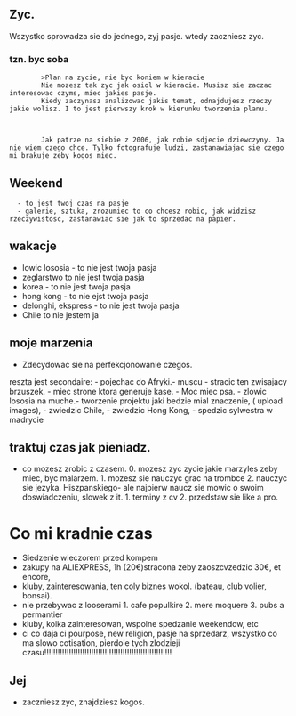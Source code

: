 ## Zyc. 

Wszystko sprowadza sie do jednego, zyj pasje. wtedy zaczniesz zyc. 


### tzn. byc soba

            >Plan na zycie, nie byc koniem w kieracie
            Nie mozesz tak zyc jak osiol w kieracie. Musisz sie zaczac interesowac czyms, miec jakies pasje. 
            Kiedy zaczynasz analizowac jakis temat, odnajdujesz rzeczy jakie wolisz. I to jest pierwszy krok w kierunku tworzenia planu. 



            Jak patrze na siebie z 2006, jak robie sdjecie dziewczyny. Ja nie wiem czego chce. Tylko fotografuje ludzi, zastanawiajac sie czego mi brakuje zeby kogos miec. 


##      Weekend

      - to jest twoj czas na pasje
      - galerie, sztuka, zrozumiec to co chcesz robic, jak widzisz rzeczywistosc, zastanawiac sie jak to sprzedac na papier. 


## wakacje
- lowic lososia - to nie jest twoja pasja
- zeglarstwo to nie jest twoja pasja
- korea - to nie jest twoja pasja
- hong kong - to nie ejst twoja pasja
- delonghi, ekspress - to nie jest twoja pasja
- Chile to nie jestem ja

##      moje marzenia 

- Zdecydowac sie na perfekcjonowanie czegos. 



reszta jest secondaire: - pojechac do Afryki.- muscu - stracic ten zwisajacy brzuszek. - miec strone ktora generuje kase. - Moc miec psa. - zlowic lososia na muche.- tworzenie projektu jaki bedzie mial znaczenie, ( upload images), - zwiedzic Chile, - zwiedzic Hong Kong, - spedzic sylwestra w madrycie

## traktuj czas jak pieniadz.

- co mozesz zrobic z czasem. 
      0. mozesz zyc zycie jakie marzyles zeby miec, byc malarzem. 
      1. mozesz sie nauczyc grac na trombce
      2. nauczyc sie jezyka. Hiszpanskiego- ale najpierw naucz sie mowic o swoim doswiadczeniu, slowek z it. 
            1. terminy z cv
            2. przedstaw sie like a pro. 

      
#      Co mi kradnie czas
- Siedzenie wieczorem przed kompem
- zakupy na ALIEXPRESS, 1h (20€)stracona zeby zaoszcvzedzic 30€, et encore, 
- kluby, zainteresowania, ten coly biznes wokol. (bateau, club volier, bonsai). 
- nie przebywac z looserami
      1. cafe populkire
      2. mere moquere
      3. pubs a permantier
- kluby, kolka zainteresowan, wspolne spedzanie weekendow, etc
- ci co daja ci pourpose, new religion, pasje na sprzedarz, wszystko co ma slowo cotisation, pierdole tych zlodzieji czasu!!!!!!!!!!!!!!!!!!!!!!!!!!!!!!!!!!!!!!!!!!!!!!!!!!!!!!!!!



##      Jej 
- zaczniesz zyc, znajdziesz kogos. 


